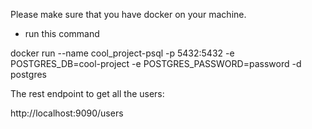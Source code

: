 Please make sure that you have docker on your machine.

- run this command

docker run --name cool_project-psql  -p 5432:5432  -e POSTGRES_DB=cool-project  -e POSTGRES_PASSWORD=password  -d postgres



The rest endpoint to get all the users:

http://localhost:9090/users
